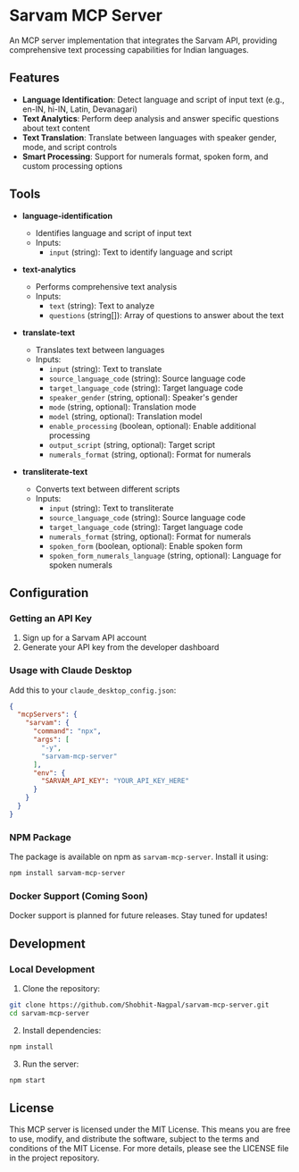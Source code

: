 # Sarvam MCP Server

An MCP server implementation that integrates the Sarvam API, providing comprehensive text processing capabilities for Indian languages.

## Features

- **Language Identification**: Detect language and script of input text (e.g., en-IN, hi-IN, Latin, Devanagari)
- **Text Analytics**: Perform deep analysis and answer specific questions about text content
- **Text Translation**: Translate between languages with speaker gender, mode, and script controls
- **Smart Processing**: Support for numerals format, spoken form, and custom processing options

## Tools

- **language-identification**
  - Identifies language and script of input text
  - Inputs:
    - `input` (string): Text to identify language and script

- **text-analytics**
  - Performs comprehensive text analysis
  - Inputs:
    - `text` (string): Text to analyze
    - `questions` (string[]): Array of questions to answer about the text

- **translate-text**
  - Translates text between languages
  - Inputs:
    - `input` (string): Text to translate
    - `source_language_code` (string): Source language code
    - `target_language_code` (string): Target language code
    - `speaker_gender` (string, optional): Speaker's gender
    - `mode` (string, optional): Translation mode
    - `model` (string, optional): Translation model
    - `enable_processing` (boolean, optional): Enable additional processing
    - `output_script` (string, optional): Target script
    - `numerals_format` (string, optional): Format for numerals

- **transliterate-text**
  - Converts text between different scripts
  - Inputs:
    - `input` (string): Text to transliterate
    - `source_language_code` (string): Source language code
    - `target_language_code` (string): Target language code
    - `numerals_format` (string, optional): Format for numerals
    - `spoken_form` (boolean, optional): Enable spoken form
    - `spoken_form_numerals_language` (string, optional): Language for spoken numerals

## Configuration

### Getting an API Key

1. Sign up for a Sarvam API account
2. Generate your API key from the developer dashboard

### Usage with Claude Desktop

Add this to your `claude_desktop_config.json`:

```json
{
  "mcpServers": {
    "sarvam": {
      "command": "npx",
      "args": [
        "-y",
        "sarvam-mcp-server"
      ],
      "env": {
        "SARVAM_API_KEY": "YOUR_API_KEY_HERE"
      }
    }
  }
}
```

### NPM Package

The package is available on npm as `sarvam-mcp-server`. Install it using:

```bash
npm install sarvam-mcp-server
```

### Docker Support (Coming Soon)

Docker support is planned for future releases. Stay tuned for updates!

## Development

### Local Development

1. Clone the repository:
```bash
git clone https://github.com/Shobhit-Nagpal/sarvam-mcp-server.git
cd sarvam-mcp-server
```

2. Install dependencies:
```bash
npm install
```

3. Run the server:
```bash
npm start
```

## License

This MCP server is licensed under the MIT License. This means you are free to use, modify, and distribute the software, subject to the terms and conditions of the MIT License. For more details, please see the LICENSE file in the project repository.
